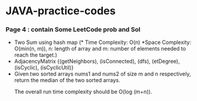 # JAVA-practice-codes

<h3> Page 4 : contain Some LeetCode prob and Sol</h3>
<ul>
  <li> Two Sum using hash map (* Time Complexity: O(n)    *Space Complexity: O(min(n, m)), n: length of array and m: number of elements needed to reach the target.)</li>
  <li>AdjacencyMatrix {(getNeighbors), (isConnected), (dfs), (etDegree), (isCyclic), (isCyclicUtil)}</li>
  <li>Given two sorted arrays nums1 and nums2 of size m and n respectively, return the median of the two sorted arrays.

  The overall run time complexity should be O(log (m+n)).</li>
</ul>
